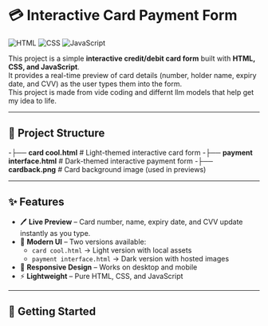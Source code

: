 # 💳 Interactive Card Payment Form

![HTML](https://img.shields.io/badge/HTML5-E34F26?style=for-the-badge&logo=html5&logoColor=white)
![CSS](https://img.shields.io/badge/CSS3-1572B6?style=for-the-badge&logo=css3&logoColor=white)
![JavaScript](https://img.shields.io/badge/JavaScript-F7DF1E?style=for-the-badge&logo=javascript&logoColor=black)

This project is a simple **interactive credit/debit card form** built with **HTML, CSS, and JavaScript**.  
It provides a real-time preview of card details (number, holder name, expiry date, and CVV) as the user types them into the form.  
This project is made from vide coding and differnt llm models that help get my idea to life.

---

## 📂 Project Structure
-├── **card cool.html** # Light-themed interactive card form
-├── **payment interface.html** # Dark-themed interactive payment form
-├── **cardback.png** # Card background image (used in previews)

---

## ✨ Features

- 🖊️ **Live Preview** – Card number, name, expiry date, and CVV update instantly as you type.  
- 🎨 **Modern UI** – Two versions available:  
  - `card cool.html` → Light version with local assets  
  - `payment interface.html` → Dark version with hosted images  
- 📱 **Responsive Design** – Works on desktop and mobile  
- ⚡ **Lightweight** – Pure HTML, CSS, and JavaScript  

---

## 🚀 Getting Started



   

